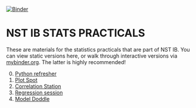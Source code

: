 [![Binder](https://mybinder.org/badge_logo.svg)](https://mybinder.org/v2/gh/esdalmaijer/NST-IB_2020-2021/main)

NST IB STATS PRACTICALS
=======================

These are materials for the statistics practicals that are part of NST IB. You can view static versions here, or walk through interactive versions via [mybinder.org](https://mybinder.org/v2/gh/esdalmaijer/NST-IB_2020-2021/main). The latter is highly recommended!

0. [Python refresher](00_python_refresher/00_python_refresher.ipynb)
1. [Plot Spot](01_plot_spot/01_plot_spot.ipynb)
2. [Correlation Station](02_correlation_station.ipynb)
3. [Regression session](03_regression_session.ipynb)
4. [Model Doddle](04_model_doddle.ipynb)





